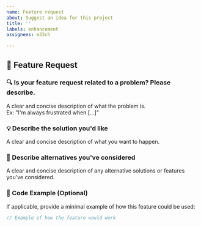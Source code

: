 ```yaml
---
name: Feature request
about: Suggest an idea for this project
title: ''
labels: enhancement
assignees: m33ch

---
```


## 🚀 Feature Request

### 🔍 Is your feature request related to a problem? Please describe.
A clear and concise description of what the problem is.  
Ex: "I'm always frustrated when [...]"

### 💡 Describe the solution you'd like
A clear and concise description of what you want to happen.

### 🔄 Describe alternatives you've considered
A clear and concise description of any alternative solutions or features you've considered.

### 📄 Code Example (Optional)
If applicable, provide a minimal example of how this feature could be used:

```ts
// Example of how the feature would work
```
